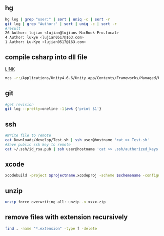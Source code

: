 ## hg 
```bash 
hg log | grep "user:" | sort | uniq -c | sort -r
git log | grep "Author:" | sort | uniq -c | sort -r
#result 
26 Author: lujian <lujian@lujians-MacBook-Pro.local>
4 Author: lukye <lujian0517@163.com>
1 Author: Lu-Kye <lujian0517@163.com>
```

## compile csharp into dll file
[LINK](https://kenno.wordpress.com/2007/02/16/compiling-c-souce-code-as-a-dynamic-link-librarya/)

```bash
mcs -r:/Applications/Unity4.6.6/Unity.app/Contents/Frameworks/Managed/UnityEngine.dll -target:library -out:$dllname.dll csname.cs
```

## git 
```bash
#get revision 
git log --pretty=oneline -1|awk {'print $1'}
```

## ssh
```bash
#Write file to remote 
cat Downloads/develop/Test.sh | ssh user@hostname 'cat >> Test.sh'
#Save public ssh key to remote 
cat ~/.ssh/id_rsa.pub | ssh user@hostname 'cat >> .ssh/authorized_keys'
```

## xcode
```bash
xcodebuild -project $projectname.xcodeproj -scheme $schemename -configuration Debug
```

## unzip
```bash
unzip force overwriting all: unzip -o xxxx.zip
```

## remove files with extension recursively
```bash
find . -name "*.extension" -type f -delete 
```
